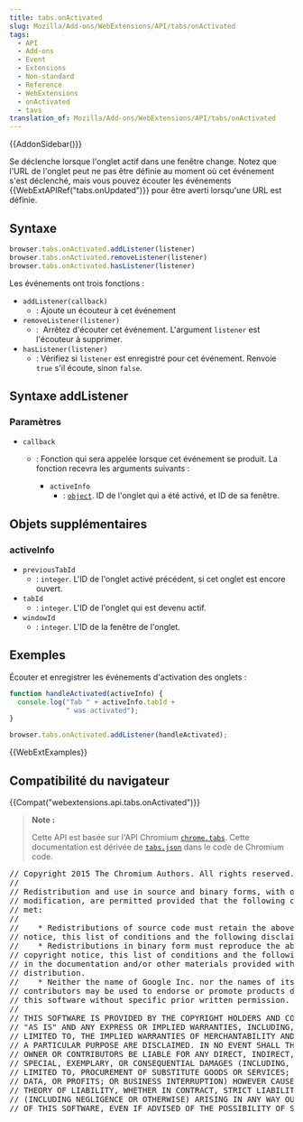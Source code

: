 ```yaml
---
title: tabs.onActivated
slug: Mozilla/Add-ons/WebExtensions/API/tabs/onActivated
tags:
  - API
  - Add-ons
  - Event
  - Extensions
  - Non-standard
  - Reference
  - WebExtensions
  - onActivated
  - tavs
translation_of: Mozilla/Add-ons/WebExtensions/API/tabs/onActivated
---
```

{{AddonSidebar()}}

Se déclenche lorsque l'onglet actif dans une fenêtre change. Notez que l'URL de l'onglet peut ne pas être définie au moment où cet événement s'est déclenché, mais vous pouvez écouter les événements {{WebExtAPIRef("tabs.onUpdated")}} pour être averti lorsqu'une URL est définie.

## Syntaxe

```js
browser.tabs.onActivated.addListener(listener)
browser.tabs.onActivated.removeListener(listener)
browser.tabs.onActivated.hasListener(listener)
```

Les événements ont trois fonctions :

- `addListener(callback)`
  - : Ajoute un écouteur à cet événement
- `removeListener(listener)`
  - :  Arrêtez d'écouter cet événement. L'argument `listener` est l'écouteur à supprimer.
- `hasListener(listener)`
  - : Vérifiez si `listener` est enregistré pour cet événement. Renvoie `true` s'il écoute, sinon `false`.

## Syntaxe addListener

### Paramètres

- `callback`

  - : Fonction qui sera appelée lorsque cet événement se produit. La fonction recevra les arguments suivants :

    - `activeInfo`
      - : [`object`](#activeInfo). ID de l'onglet qui a été activé, et ID de sa fenêtre.

## Objets supplémentaires

### activeInfo

- `previousTabId`
  - : `integer`. L'ID de l'onglet activé précédent, si cet onglet est encore ouvert.
- `tabId`
  - : `integer`. L'ID de l'onglet qui est devenu actif.
- `windowId`
  - : `integer`. L'ID de la fenêtre de l'onglet.

## Exemples

Écouter et enregistrer les événements d'activation des onglets :

```js
function handleActivated(activeInfo) {
  console.log("Tab " + activeInfo.tabId +
              " was activated");
}

browser.tabs.onActivated.addListener(handleActivated);
```

{{WebExtExamples}}

## Compatibilité du navigateur

{{Compat("webextensions.api.tabs.onActivated")}}

> **Note :**
>
> Cette API est basée sur l'API Chromium [`chrome.tabs`](https://developer.chrome.com/extensions/tabs#method-executeScript). Cette documentation est dérivée de [`tabs.json`](https://chromium.googlesource.com/chromium/src/+/master/chrome/common/extensions/api/tabs.json) dans le code de Chromium code.

<div class="hidden"><pre>// Copyright 2015 The Chromium Authors. All rights reserved.
//
// Redistribution and use in source and binary forms, with or without
// modification, are permitted provided that the following conditions are
// met:
//
//    * Redistributions of source code must retain the above copyright
// notice, this list of conditions and the following disclaimer.
//    * Redistributions in binary form must reproduce the above
// copyright notice, this list of conditions and the following disclaimer
// in the documentation and/or other materials provided with the
// distribution.
//    * Neither the name of Google Inc. nor the names of its
// contributors may be used to endorse or promote products derived from
// this software without specific prior written permission.
//
// THIS SOFTWARE IS PROVIDED BY THE COPYRIGHT HOLDERS AND CONTRIBUTORS
// "AS IS" AND ANY EXPRESS OR IMPLIED WARRANTIES, INCLUDING, BUT NOT
// LIMITED TO, THE IMPLIED WARRANTIES OF MERCHANTABILITY AND FITNESS FOR
// A PARTICULAR PURPOSE ARE DISCLAIMED. IN NO EVENT SHALL THE COPYRIGHT
// OWNER OR CONTRIBUTORS BE LIABLE FOR ANY DIRECT, INDIRECT, INCIDENTAL,
// SPECIAL, EXEMPLARY, OR CONSEQUENTIAL DAMAGES (INCLUDING, BUT NOT
// LIMITED TO, PROCUREMENT OF SUBSTITUTE GOODS OR SERVICES; LOSS OF USE,
// DATA, OR PROFITS; OR BUSINESS INTERRUPTION) HOWEVER CAUSED AND ON ANY
// THEORY OF LIABILITY, WHETHER IN CONTRACT, STRICT LIABILITY, OR TORT
// (INCLUDING NEGLIGENCE OR OTHERWISE) ARISING IN ANY WAY OUT OF THE USE
// OF THIS SOFTWARE, EVEN IF ADVISED OF THE POSSIBILITY OF SUCH DAMAGE.
</pre></div>
